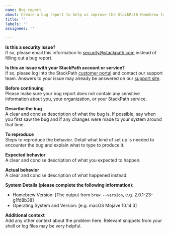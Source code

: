 ```yaml
---
name: Bug report
about: Create a bug report to help us improve the StackPath Homebrew tap
title: ''
labels: ''
assignees: ''

---
```


**Is this a security issue?**  
If so, please email this information to [security@stackpath.com](mailto:security@stackpath.com) 
instead of filling out a bug report. 

**Is this an issue with your StackPath account or service?**  
If so, please log into the StackPath [customer portal](https://control.stackpath.com/) 
and contact our support team. Answers to your issue may already be answered on 
our [support site](https://support.stackpath.com/). 

**Before continuing**  
Please make sure your bug report does not contain any sensitive information 
about you, your organization, or your StackPath service.

**Describe the bug**  
A clear and concise description of what the bug is. If possible, say when you 
first saw the bug and if any changes were made to your system around that time.

**To reproduce**  
Steps to reproduce the behavior. Detail what kind of set up is needed to 
encounter the bug and explain what to type to produce it. 

**Expected behavior**  
A clear and concise description of what you expected to happen.

**Actual behavior**  
A clear and concise description of what happened instead.

**System Details (please complete the following information):**
 * Homebrew Version: [The output from `brew --version`, e.g. 2.0.1-23-g1fd8b38]
 * Operating System and Version: [e.g. macOS Mojave 10.14.3]

**Additional context**  
Add any other context about the problem here. Relevant snippets from your shell 
or log files may be very helpful.
